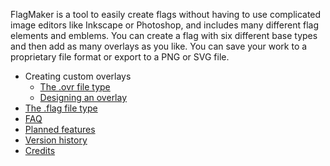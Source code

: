 FlagMaker is a tool to easily create flags without having to use complicated image editors like Inkscape or Photoshop, and includes many different flag elements and emblems. You can create a flag with six different base types and then add as many overlays as you like. You can save your work to a proprietary file format or export to a PNG or SVG file.

* Creating custom overlays
    * [The .ovr file type](https://github.com/andrewsarnold/FlagMaker/wiki/The-.ovr-file-type)
    * [Designing an overlay](https://github.com/andrewsarnold/FlagMaker/wiki/Designing-an-overlay)
* [The .flag file type](https://github.com/andrewsarnold/FlagMaker/wiki/The-.flag-file-type)
* [FAQ](https://github.com/andrewsarnold/FlagMaker/wiki/FAQ)
* [Planned features](https://github.com/andrewsarnold/FlagMaker/wiki/Planned-features)
* [Version history](https://github.com/andrewsarnold/FlagMaker/wiki/Version-history)
* [Credits](https://github.com/andrewsarnold/FlagMaker/wiki/Credits)
